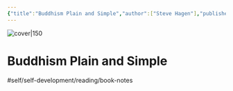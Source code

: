 ```yaml
---
{"title":"Buddhism Plain and Simple","author":["Steve Hagen"],"publisher":"Harmony","publish":1999,"total":178,"isbn":767903323,"cover":"http://books.google.com/books/content?id=B0_W-MnTVVcC&printsec=frontcover&img=1&zoom=1&edge=curl&source=gbs_api","status":"unread","zettelType":"research","created":"2023-01-16T23:43:15-06:00","updated":"2023-02-02T16:38:03-06:00","zettelgarden":true,"dg-publish":true,"permalink":"/z/notes/buddhism-plain-and-simple-steve-hagen/","dgPassFrontmatter":true}
---
```



![cover|150](http://books.google.com/books/content?id=B0_W-MnTVVcC&printsec=frontcover&img=1&zoom=1&edge=curl&source=gbs_api)

# Buddhism Plain and Simple
#self/self-development/reading/book-notes 